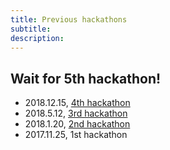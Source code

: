 ```yaml
---
title: Previous hackathons
subtitle: 
description: 
---
```


##  Wait for 5th hackathon!

* 2018.12.15, [4th hackathon](/blog/4th-hackathon)
* 2018.5.12, [3rd hackathon](/blog/3rd-hackathon)
* 2018.1.20, [2nd hackathon](/presentations/mini-ai-hackathon-20180120.pdf)
* 2017.11.25, 1st hackathon
